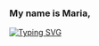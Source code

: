 ### My name is Maria,

[![Typing SVG](https://readme-typing-svg.herokuapp.com?color=%2336BCF7&lines=I+am+a+Frontend+developer+based+in+Moscow)](https://git.io/typing-svg)
